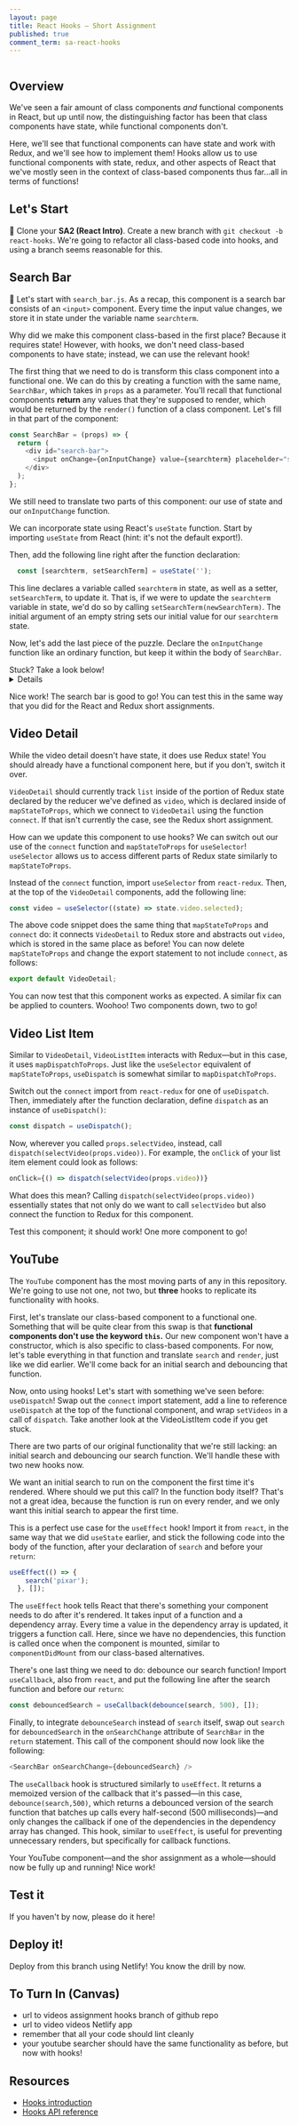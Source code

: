 ```yaml
---
layout: page
title: React Hooks — Short Assignment
published: true
comment_term: sa-react-hooks
---
```


![]()

## Overview

We've seen a fair amount of class components *and* functional components in React, but up until now, the distinguishing factor has been that class components have state, while functional components don't. 

Here, we'll see that functional components can have state and work with Redux, and we'll see how to implement them! Hooks allow us to use functional components with state, redux, and other aspects of React that we've mostly seen in the context of class-based components thus far...all in terms of functions! 

## Let's Start

🚀 Clone your **SA2 (React Intro)**.  Create a new branch with `git checkout -b react-hooks`. We're going to refactor all class-based code into hooks, and using a branch seems reasonable for this.

## Search Bar

🚀 Let's start with `search_bar.js`. As a recap, this component is a search bar consists of an `<input>` component. Every time the input value changes, we store it in state under the variable name `searchterm`.

Why did we make this component class-based in the first place? Because it requires state! However, with hooks, we don't need class-based components to have state; instead, we can use the relevant hook!

The first thing that we need to do is transform this class component into a functional one. We can do this by creating a function with the same name, `SearchBar`, which takes in `props` as a parameter. You'll recall that functional components **return** any values that they're supposed to render, which would be returned by the `render()` function of a class component. Let's fill in that part of the component:

```javascript
const SearchBar = (props) => {
  return (
    <div id="search-bar">
      <input onChange={onInputChange} value={searchterm} placeholder="search" />
    </div>
  );
};
```

We still need to translate two parts of this component: our use of state and our `onInputChange` function. 


We can incorporate state using React's `useState` function. Start by importing `useState` from React (hint: it's not the default export!).

Then, add the following line right after the function declaration:
```javascript
  const [searchterm, setSearchTerm] = useState('');
```
This line declares a variable called `searchterm` in state, as well as a setter, `setSearchTerm`, to update it. That is, if we were to update the `searchterm` variable in state, we'd do so by calling `setSearchTerm(newSearchTerm)`. The initial argument of an empty string sets our initial value for our `searchterm` state.

Now, let's add the last piece of the puzzle. Declare the `onInputChange` function like an ordinary function, but keep it within the body of `SearchBar`.
<summary>Stuck? Take a look below!</summary>
<details>
Add the following immediately before the `return` statement:

```javascript
const onInputChange = (event) => {
    setSearchTerm(event.target.value);
    props.onSearchChange(event.target.value);
  };
```
</details>

Nice work! The search bar is good to go! You can test this in the same way that you did for the React and Redux short assignments.

## Video Detail
While the video detail doesn't have state, it does use Redux state! You should already have a functional component here, but if you don't, switch it over.

`VideoDetail` should currently track `list` inside of the portion of Redux state declared by the reducer we've defined as `video`, which is declared inside of `mapStateToProps`, which we connect to `VideoDetail` using the function `connect`. If that isn't currently the case, see the Redux short assignment.

How can we update this component to use hooks? We can switch out our use of the `connect` function and `mapStateToProps` for `useSelector`! `useSelector` allows us to access different parts of Redux state similarly to `mapStateToProps`.

Instead of the `connect` function, import `useSelector` from `react-redux`. Then, at the top of the `VideoDetail` components, add the following line:

```javascript
const video = useSelector((state) => state.video.selected);
```

The above code snippet does the same thing that `mapStateToProps` and `connect` do: it connects `VideoDetail` to Redux store and abstracts out `video`, which is stored in the same place as before! You can now delete `mapStateToProps` and change the export statement to not include `connect`, as follows:

```javascript
export default VideoDetail;
```

You can now test that this component works as expected. A similar fix can be applied to counters. Woohoo! Two components down, two to go!

## Video List Item
Similar to `VideoDetail`, `VideoListItem` interacts with Redux—but in this case, it uses `mapDispatchToProps`. Just like the `useSelector` equivalent of `mapStateToProps`, `useDispatch` is somewhat similar to `mapDispatchToProps`.

Switch out the `connect` import from `react-redux` for one of `useDispatch`. Then, immediately after the function declaration, define `dispatch` as an instance of `useDispatch()`:

```javascript
const dispatch = useDispatch();
```

Now, wherever you called `props.selectVideo`, instead, call `dispatch(selectVideo(props.video))`. For example, the `onClick` of your list item element could look as follows:
```javascript
onClick={() => dispatch(selectVideo(props.video))}
```

What does this mean? Calling `dispatch(selectVideo(props.video))` essentially states that not only do we want to call `selectVideo` but also connect the function to Redux for this component.

Test this component; it should work! One more component to go!

## YouTube
The `YouTube` component has the most moving parts of any in this repository. We're going to use not one, not two, but **three** hooks to replicate its functionality with hooks.

First, let's translate our class-based component to a functional one. Something that will be quite clear from this swap is that **functional components don't use the keyword `this`.** Our new component won't have a constructor, which is also specific to class-based components. For now, let's table everything in that function and translate `search` and `render`, just like we did earlier. We'll come back for an initial search and debouncing that function.

Now, onto using hooks! Let's start with something we've seen before: `useDispatch`! Swap out the `connect` import statement, add a line to reference `useDispatch` at the top of the functional component, and wrap `setVideos` in a call of `dispatch`. Take another look at the VideoListItem code if you get stuck.

There are two parts of our original functionality that we're still lacking: an initial search and debouncing our search function. We'll handle these with two new hooks now.

We want an initial search to run on the component the first time it's rendered. Where should we put this call? In the function body itself? That's not a great idea, because the function is run on every render, and we only want this initial search to appear the first time.

This is a perfect use case for the `useEffect` hook! Import it from `react`, in the same way that we did `useState` earlier, and stick the following code into the body of the function, after your declaration of `search` and before your `return`:

```javascript
useEffect(() => {
    search('pixar');
  }, []);
```

The `useEffect` hook tells React that there's something your component needs to do after it's rendered. It takes input of a function and a dependency array. Every time a value in the dependency array is updated, it triggers a function call. Here, since we have no dependencies, this function is called once when the component is mounted, similar to `componentDidMount` from our class-based alternatives.

There's one last thing we need to do: debounce our search function! Import `useCallback`, also from `react`, and put the following line after the search function and before our `return`:
```javascript
const debouncedSearch = useCallback(debounce(search, 500), []);
```
Finally, to integrate `debounceSearch` instead of `search` itself, swap out `search` for `debouncedSearch` in the `onSearchChange` attribute of `SearchBar` in the `return` statement. This call of the component should now look like the following:
```javascript
<SearchBar onSearchChange={debouncedSearch} />

```
The `useCallback` hook is structured similarly to `useEffect`. It returns a memoized version of the callback that it's passed—in this case, `debounce(search,500)`, which returns a debounced version of the search function that batches up calls every half-second (500 milliseconds)—and only changes the callback if one of the dependencies in the dependency array has changed. This hook, similar to `useEffect`, is useful for preventing unnecessary renders, but specifically for callback functions.

Your YouTube component—and the shor assignment as a whole—should now be fully up and running! Nice work!

## Test it

If you haven't by now, please do it here!

## Deploy it!

Deploy from this branch using Netlify! You know the drill by now.

## To Turn In (Canvas)

* url to videos assignment hooks branch of github repo
* url to video videos Netlify app
* remember that all your code should lint cleanly
* your youtube searcher should have the same functionality as before, but now with hooks!

## Resources

* [Hooks introduction](https://reactjs.org/docs/hooks-intro.html)
* [Hooks API reference](https://reactjs.org/docs/hooks-reference.html)